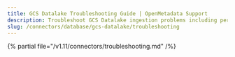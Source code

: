 ```yaml
---
title: GCS Datalake Troubleshooting Guide | OpenMetadata Support
description: Troubleshoot GCS Datalake ingestion problems including permission errors, data parsing failures, or config gaps.
slug: /connectors/database/gcs-datalake/troubleshooting
---
```


{% partial file="/v1.11/connectors/troubleshooting.md" /%}
